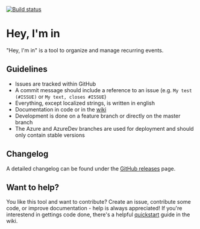 [![Build status](https://ci.appveyor.com/api/projects/status/us7e70paow22nhxv?svg=true)](https://ci.appveyor.com/project/PascalHonegger/heyimin)
# Hey, I'm in
"Hey, I'm in" is a tool to organize and manage recurring events.

## Guidelines
* Issues are tracked within GitHub
* A commit message should include a reference to an issue (e.g. `My test (#ISSUE)` or `My text, closes #ISSUE`)
* Everything, except localized strings, is written in english
* Documentation in code or in the [wiki](https://github.com/PascalHonegger/HeyImIn/wiki)
* Development is done on a feature branch or directly on the master branch
* The Azure and AzureDev branches are used for deployment and should only contain stable versions

## Changelog
A detailed changelog can be found under the [GitHub releases](https://github.com/PascalHonegger/HeyImIn/releases) page.

## Want to help?
You like this tool and want to contribute? Create an issue, contribute some code, or improve documentation - help is always appreciated! If you're interestend in gettings code done, there's a helpful [quickstart](https://github.com/PascalHonegger/HeyImIn/wiki/Quickstart) guide in the wiki.
